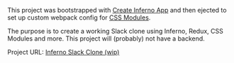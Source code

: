 This project was bootstrapped with [Create Inferno App](https://github.com/infernojs/create-inferno-app) and then ejected to set up custom webpack config for [CSS Modules](https://github.com/gajus/react-css-modules).

The purpose is to create a working Slack clone using Inferno, Redux, CSS Modules and more. This project will (probably) not have a backend.

Project URL: [Inferno Slack Clone (wip)](https://gentle-hamlet-89176.herokuapp.com/)
